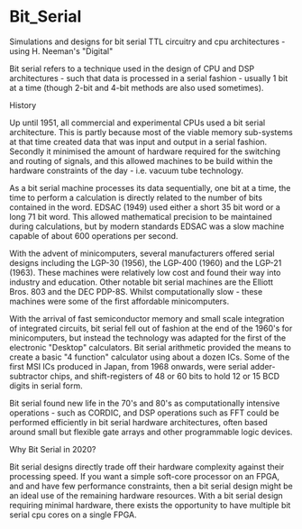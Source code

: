 # Bit_Serial
Simulations and designs for bit serial TTL circuitry and cpu architectures - using H. Neeman's "Digital"


Bit serial refers to a technique used in the design of CPU and DSP architectures - such that data is processed in a serial fashion - usually 1 bit at a time (though 2-bit and 4-bit methods are also used sometimes).

History

Up until 1951, all commercial and experimental CPUs used a bit serial architecture. This is partly because most of the viable memory sub-systems at that time created data that was input and output in a serial fashion. Secondly it minimised the amount of hardware required for the switching and routing of signals, and this allowed machines to be build within the hardware constraints of the day - i.e. vacuum tube technology.

As a bit serial machine processes its data sequentially, one bit at a time, the time to perform a calculation is directly related to the number of bits contained in the word. EDSAC (1949) used either a short 35 bit word or a long 71 bit word. This allowed mathematical precision to be maintained during calculations, but by modern standards EDSAC was a slow machine capable of about 600 operations per second.

With the advent of minicomputers, several manufacturers offered serial designs including the LGP-30 (1956), the LGP-400 (1960) and the LGP-21 (1963). These machines were relatively low cost and found their way into industry and education. Other notable bit serial machines are the Elliott Bros. 803 and the DEC PDP-8S. Whilst computationally slow - these machines were some of the first affordable minicomputers.

With the arrival of fast semiconductor memory and small scale integration of integrated circuits, bit serial fell out of fashion at the end of the 1960's for minicomputers, but instead the technology was adapted for the first of the electronic "Desktop" calculators. Bit serial arithmetic provided the means to create a basic "4 function" calculator using about a dozen ICs. Some of the first MSI ICs produced in Japan, from 1968 onwards, were serial adder-subtractor chips, and shift-registers of 48 or 60 bits to hold 12 or 15 BCD digits in serial form.

Bit serial found new life in the 70's and 80's as computationally intensive operations - such as CORDIC, and DSP operations such as FFT could be performed efficiently in bit serial hardware architectures, often based around small but flexible gate arrays and other programmable logic devices. 

Why Bit Serial in 2020?

Bit serial designs directly trade off their hardware complexity against their processing speed. If you want a simple soft-core processor on an FPGA, and and have few performance constraints, then a bit serial design might be an ideal use of the remaining hardware resources. With a bit serial design requiring minimal hardware, there exists the opportunity to have multiple bit serial cpu cores on a single FPGA.  

